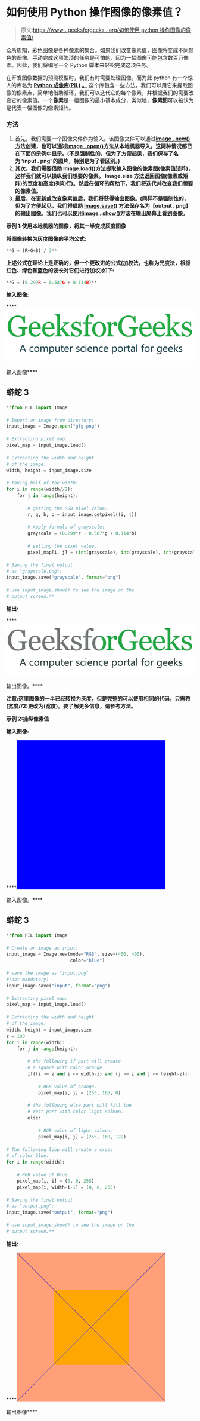 # 如何使用 Python 操作图像的像素值？

> 原文:[https://www . geeksforgeeks . org/如何使用 python 操作图像的像素值/](https://www.geeksforgeeks.org/how-to-manipulate-the-pixel-values-of-an-image-using-python/)

众所周知，彩色图像是各种像素的集合。如果我们改变像素值，图像将变成不同颜色的图像。手动完成这项繁琐的任务是可怕的，因为一幅图像可能包含数百万像素。因此，我们将编写一个 Python 脚本来轻松完成这项任务。

在开发图像数据的预测模型时，我们有时需要处理图像。而为此 python 有一个惊人的库名为 [**Python 成像库(PIL)**](https://www.geeksforgeeks.org/python-pillow-a-fork-of-pil/) **<u>。</u>** 这个库包含一些方法，我们可以用它来提取图像的像素点，简单地借助循环，我们可以迭代它的每个像素，并根据我们的需要改变它的像素值。一个**像素**是一幅图像的最小基本成分，类似地，**像素图**可以被认为是代表一幅图像的像素矩阵。

### 方法

1.  首先，我们需要一个图像文件作为输入。该图像文件可以通过[**image . new()**](https://www.geeksforgeeks.org/python-pil-image-new-method/)**方法创建，也可以通过[**image . open()**](https://www.geeksforgeeks.org/python-pil-image-open-method/)**方法**从本地机器导入。**这两种情况都已在下面的示例中显示。(不是强制性的，但为了方便起见，我们保存了名为**“input . png”**的图片，特别是为了看区别。)****
2.  ****其次，我们需要借助 **Image.load()方法**提取输入图像的像素图(像素值矩阵)，这样我们就可以操纵我们想要的像素。 **Image.size** **方法**返回图像(像素或矩阵)的宽度和高度(列和行)。然后在循环的帮助下，我们将迭代并改变我们想要的像素值。****
3.  ****最后，在更新或改变像素值后，我们将获得输出图像。(同样不是强制性的，但为了方便起见，我们将借助 [**Image.save()**](https://www.geeksforgeeks.org/python-pil-image-save-method/) 方法保存名为**【output . png】**的输出图像。我们也可以使用[**image . show()**](https://www.geeksforgeeks.org/python-pil-image-show-method/)**方法在输出屏幕上看到图像。******

******示例 1:使用本地机器的图像，将其一半变成灰度图像******

****将图像转换为灰度图像的平均公式:****

```py
**G = (R+G+B) / 3**
```

****上述公式在理论上是正确的，但一个更改进的公式(加权法，也称为光度法，根据红色、绿色和蓝色的波长对它们进行加权)如下:****

```py
**G = (0.299R + 0.587G + 0.114B)**
```

******输入图像:******

****![](img/11ce49ae39b816fb135ec86f7dbc4ce7.png)

输入图像**** 

## ****蟒蛇 3****

```py
**from PIL import Image

# Import an image from directory:
input_image = Image.open("gfg.png")

# Extracting pixel map:
pixel_map = input_image.load()

# Extracting the width and height 
# of the image:
width, height = input_image.size

# taking half of the width:
for i in range(width//2):
    for j in range(height):

        # getting the RGB pixel value.
        r, g, b, p = input_image.getpixel((i, j))

        # Apply formula of grayscale:
        grayscale = (0.299*r + 0.587*g + 0.114*b)

        # setting the pixel value.
        pixel_map[i, j] = (int(grayscale), int(grayscale), int(grayscale))

# Saving the final output
# as "grayscale.png":
input_image.save("grayscale", format="png")

# use input_image.show() to see the image on the
# output screen.**
```

******输出:******

****![](img/37cfc378cccc295b6215e528a3babfab.png)

输出图像。**** 

******注意:**这里图像的一半已经转换为灰度，但是完整的可以使用相同的代码，只需将**(宽度//2)更改为(宽度)**。要了解更多信息，请参考[](https://www.geeksforgeeks.org/python-pil-getpixel-method/)****方法。********

******示例 2:操纵像素值******

******输入图像:******

****![](img/4fbc91497a9298d715682e041281c61c.png)

输入图像。**** 

## ****蟒蛇 3****

```py
**from PIL import Image

# Create an image as input:
input_image = Image.new(mode="RGB", size=(400, 400),
                        color="blue")

# save the image as "input.png"
#(not mandatory)
input_image.save("input", format="png")

# Extracting pixel map:
pixel_map = input_image.load()

# Extracting the width and height
# of the image:
width, height = input_image.size
z = 100
for i in range(width):
    for j in range(height):

        # the following if part will create
        # a square with color orange
        if((i >= z and i <= width-z) and (j >= z and j <= height-z)):

            # RGB value of orange.
            pixel_map[i, j] = (255, 165, 0)

        # the following else part will fill the
        # rest part with color light salmon.
        else:

            # RGB value of light salmon.
            pixel_map[i, j] = (255, 160, 122)

# The following loop will create a cross
# of color blue.
for i in range(width):

    # RGB value of Blue.
    pixel_map[i, i] = (0, 0, 255)
    pixel_map[i, width-i-1] = (0, 0, 255)

# Saving the final output
# as "output.png":
input_image.save("output", format="png")

# use input_image.show() to see the image on the
# output screen.**
```

******输出:******

****![](img/962e7f2e8b922497c84c63d2c4d1cd3c.png)

输出图像****